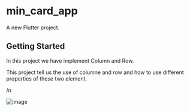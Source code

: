 # min_card_app

A new Flutter project.

## Getting Started

In this project we have implement Column and Row.

This project tell us the use of  columne and row and how to use different properties of these two element.

/n

![image](https://github.com/ManvendraSingh77/Flutter/assets/151988376/76bdc71d-3f87-4e2d-b800-dade01734b77)




